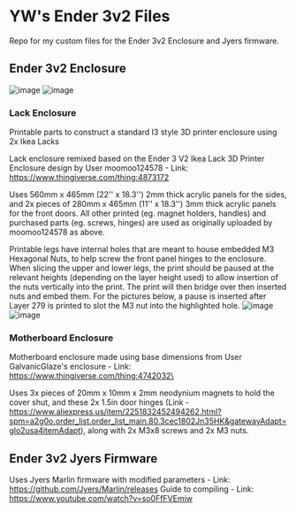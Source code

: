 # YW's Ender 3v2 Files
Repo for my custom files for the Ender 3v2 Enclosure and Jyers firmware.

## Ender 3v2 Enclosure
![image](https://github.com/yonx30/Ikea-Lack-3D-Printer-Enclosure/assets/27173778/82165d5f-b6dc-47cf-abef-9b1ca6d05f74)
![image](https://github.com/yonx30/Ikea-Lack-3D-Printer-Enclosure/assets/27173778/df9fc161-9a08-4a99-813d-e6cb99ddf747)

### Lack Enclosure
Printable parts to construct a standard I3 style 3D printer enclosure using 2x Ikea Lacks

Lack enclosure remixed based on the Ender 3 V2 Ikea Lack 3D Printer Enclosure design by User moomoo124578 - Link: https://www.thingiverse.com/thing:4873172

Uses 560mm x 465mm (22'' x 18.3'') 2mm thick acrylic panels for the sides, and 2x pieces of 280mm x 465mm (11'' x 18.3'') 3mm thick acrylic panels for the front doors. All other printed (eg. magnet holders, handles) and purchased parts (eg. screws, hinges) are used as originally uploaded by moomoo124578 as above.

Printable legs have internal holes that are meant to house embedded M3 Hexagonal Nuts, to help screw the front panel hinges to the enclosure. When slicing the upper and lower legs, the print should be paused at the relevant heights (depending on the layer height used) to allow insertion of the nuts vertically into the print. The print will then bridge over then inserted nuts and embed them. For the pictures below, a pause is inserted after Layer 279 is printed to slot the M3 nut into the highlighted hole.
![image](https://github.com/yonx30/YW-Ender3v2-Files/assets/27173778/c7e3fd61-9d1c-4adc-86f1-5aa28e71a271)
![image](https://github.com/yonx30/YW-Ender3v2-Files/assets/27173778/fa87117f-2131-46f5-8207-f8570c41a0a8)


### Motherboard Enclosure
Motherboard enclosure made using base dimensions from User GalvanicGlaze's enclosure - Link: https://www.thingiverse.com/thing:4742032\ 

Uses 3x pieces of 20mm x 10mm x 2mm neodynium magnets to hold the cover shut, and these 2x 1.5in door hinges (Link - https://www.aliexpress.us/item/2251832452494262.html?spm=a2g0o.order_list.order_list_main.80.3cec1802Jn35HK&gatewayAdapt=glo2usa4itemAdapt), along with 2x M3x8 screws and 2x M3 nuts.


## Ender 3v2 Jyers Firmware
Uses Jyers Marlin firmware with modified parameters - Link: https://github.com/Jyers/Marlin/releases
Guide to compiling - Link: https://www.youtube.com/watch?v=so0FfFVEmiw



